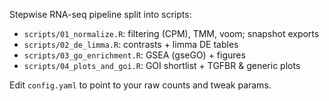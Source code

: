 Stepwise RNA-seq pipeline split into scripts:
- `scripts/01_normalize.R`: filtering (CPM), TMM, voom; snapshot exports
- `scripts/02_de_limma.R`: contrasts + limma DE tables
- `scripts/03_go_enrichment.R`: GSEA (gseGO) + figures
- `scripts/04_plots_and_goi.R`: GOI shortlist + TGFBR & generic plots

Edit `config.yaml` to point to your raw counts and tweak params.

